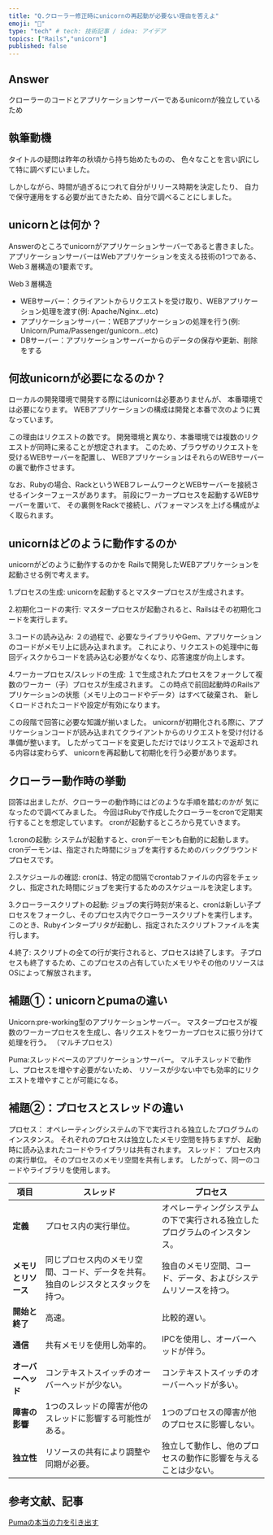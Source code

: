 ```yaml
---
title: "Q.クローラー修正時にunicornの再起動が必要ない理由を答えよ"
emoji: "🤔"
type: "tech" # tech: 技術記事 / idea: アイデア
topics: ["Rails","unicorn"]
published: false
---
```


## Answer

クローラーのコードとアプリケーションサーバーであるunicornが独立しているため

## 執筆動機

タイトルの疑問は昨年の秋頃から持ち始めたものの、
色々なことを言い訳にして特に調べずにいました。

しかしながら、時間が過ぎるにつれて自分がリリース時期を決定したり、
自力で保守運用をする必要が出てきたため、自分で調べることにしました。

## unicornとは何か？

Answerのところでunicornがアプリケーションサーバーであると書きました。
アプリケーションサーバーはWebアプリケーションを支える技術の1つである、
Web３層構造の1要素です。

Web３層構造

- WEBサーバー：クライアントからリクエストを受け取り、WEBアプリケーション処理を渡す(例: Apache/Nginx...etc)
- アプリケーションサーバー：WEBアプリケーションの処理を行う(例: Unicorn/Puma/Passenger/gunicorn...etc)
- DBサーバー：アプリケーションサーバーからのデータの保存や更新、削除をする

## 何故unicornが必要になるのか？

ローカルの開発環境で開発する際にはunicornは必要ありませんが、
本番環境では必要になります。
WEBアプリケーションの構成は開発と本番で次のように異なっています。

この理由はリクエストの数です。
開発環境と異なり、本番環境では複数のリクエストが同時に来ることが想定されます。
このため、ブラウザのリクエストを受けるWEBサーバーを配置し、
WEBアプリケーションはそれらのWEBサーバーの裏で動作させます。

なお、Rubyの場合、RackというWEBフレームワークとWEBサーバーを接続させるインターフェースがあります。
前段にワーカープロセスを起動するWEBサーバーを置いて、
その裏側をRackで接続し、パフォーマンスを上げる構成がよく取られます。

## unicornはどのように動作するのか

unicornがどのように動作するのかを
Railsで開発したWEBアプリケーションを起動させる例で考えます。

1.プロセスの生成:
unicornを起動するとマスタープロセスが生成されます。

2.初期化コードの実行:
マスタープロセスが起動されると、Railsはその初期化コードを実行します。

3.コードの読み込み:
２の過程で、必要なライブラリやGem、アプリケーションのコードがメモリ上に読み込まれます。
これにより、リクエストの処理中に毎回ディスクからコードを読み込む必要がなくなり、応答速度が向上します。

4.ワーカープロセス/スレッドの生成:
１で生成されたプロセスをフォークして複数のワーカー（子）プロセスが生成されます。
この時点で前回起動時のRailsアプリケーションの状態（メモリ上のコードやデータ）はすべて破棄され、
新しくロードされたコードや設定が有効になります。

この段階で回答に必要な知識が揃いました。
unicornが初期化される際に、アプリケーションコードが読み込まれてクライアントからのリクエストを受け付ける準備が整います。
したがってコードを変更しただけではリクエストで返却される内容は変わらず、
unicornを再起動して初期化を行う必要があります。

## クローラー動作時の挙動

回答は出ましたが、クローラーの動作時にはどのような手順を踏むのかが
気になったので調べてみました。
今回はRubyで作成したクローラーをcronで定期実行することを想定しています。
cronが起動するところから見ていきます。

1.cronの起動:
システムが起動すると、cronデーモンも自動的に起動します。
cronデーモンは、指定された時間にジョブを実行するためのバックグラウンドプロセスです。

2.スケジュールの確認:
cronは、特定の間隔でcrontabファイルの内容をチェックし、指定された時間にジョブを実行するためのスケジュールを決定します。

3.クローラースクリプトの起動:
ジョブの実行時刻が来ると、cronは新しい子プロセスをフォークし、そのプロセス内でクローラースクリプトを実行します。
このとき、Rubyインタープリタが起動し、指定されたスクリプトファイルを実行します。

4.終了:
スクリプトの全ての行が実行されると、プロセスは終了します。
子プロセスも終了するため、このプロセスの占有していたメモリやその他のリソースはOSによって解放されます。

## 補題①：unicornとpumaの違い

Unicorn:pre-working型のアプリケーションサーバー。
マスタープロセスが複数のワーカープロセスを生成し、各リクエストをワーカープロセスに振り分けて処理を行う。
（マルチプロセス）

Puma:スレッドベースのアプリケーションサーバー。
マルチスレッドで動作し、プロセスを増やす必要がないため、
リソースが少ない中でも効率的にリクエストを増やすことが可能になる。

## 補題②：プロセスとスレッドの違い

プロセス： オペレーティングシステムの下で実行される独立したプログラムのインスタンス。
           それぞれのプロセスは独立したメモリ空間を持ちますが、
           起動時に読み込まれたコードやライブラリは共有されます。
スレッド： プロセス内の実行単位。
           そのプロセスのメモリ空間を共有します。
           したがって、同一のコードやライブラリを使用します。

| 項目               | スレッド                                 | プロセス                                 |
|-------------------|----------------------------------------|----------------------------------------|
| **定義**            | プロセス内の実行単位。                 | オペレーティングシステムの下で実行される独立したプログラムのインスタンス。 |
| **メモリとリソース** | 同じプロセス内のメモリ空間、コード、データを共有。独自のレジスタとスタックを持つ。 | 独自のメモリ空間、コード、データ、およびシステムリソースを持つ。 |
| **開始と終了**       | 高速。                                | 比較的遅い。                            |
| **通信**            | 共有メモリを使用し効率的。               | IPCを使用し、オーバーヘッドが伴う。          |
| **オーバーヘッド**    | コンテキストスイッチのオーバーヘッドが少ない。 | コンテキストスイッチのオーバーヘッドが多い。  |
| **障害の影響**       | 1つのスレッドの障害が他のスレッドに影響する可能性がある。 | 1つのプロセスの障害が他のプロセスに影響しない。 |
| **独立性**          | リソースの共有により調整や同期が必要。     | 独立して動作し、他のプロセスの動作に影響を与えることは少ない。 |

## 参考文献、記事
[Pumaの本当の力を引き出す](https://qiita.com/ykyk1218/items/0ca7f1fa449b41fe1fea)

